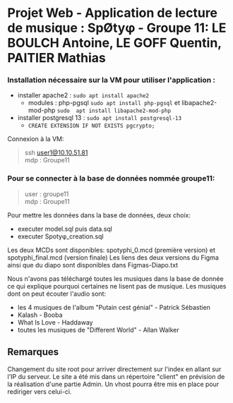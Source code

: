 # Projet Web - Application de lecture de musique : SpØtyφ - Groupe 11: LE BOULCH Antoine, LE GOFF Quentin, PAITIER Mathias

### Installation nécessaire sur la VM pour utiliser l'application :

- installer apache2 :              ```sudo apt install apache2```
  - modules : php-pgsql ``sudo apt install php-pgsql`` et  libapache2-mod-php ``sudo  apt install libapache2-mod-php``
- installer postgresql 13 :        ``` sudo apt install postgresql-13 ```
  - ``CREATE EXTENSION IF NOT EXISTS pgcrypto;``

Connexion à la VM:  
> ssh user1@10.10.51.81  
> mdp : Groupe11

### Pour se connecter à la base de données nommée groupe11:   
> user : groupe11  
> mdp : Groupe11

Pour mettre les données dans la base de données, deux choix:
- executer model.sql puis data.sql
- executer Spotyφ_creation.sql

Les deux MCDs sont disponibles: spotyphi_0.mcd (première version) et spotyphi_final.mcd (version finale)
Les liens des deux versions du Figma ainsi que du diapo sont disponibles dans Figmas-Diapo.txt

Nous n'avons pas téléchargé toutes les musiques dans la base de donnée ce qui explique pourquoi certaines ne lisent pas de musique.
Les musiques dont on peut écouter l'audio sont:
- les 4 musiques de l'album "Putain cest génial" - Patrick Sébastien
- Kalash - Booba
- What Is Love - Haddaway
- toutes les musiques de "Different World" - Allan Walker

## Remarques
Changement du site root pour arriver directement sur l'index en allant sur l'IP du serveur. 
Le site a été mis dans un répertoire "client" en prévision de la réalisation d'une partie Admin. Un vhost pourra être mis en place pour rediriger vers celui-ci.  